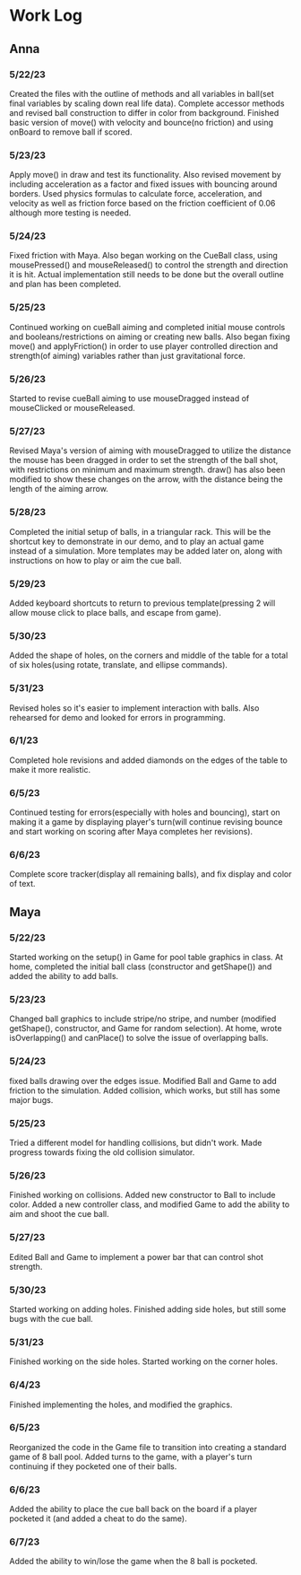 # Work Log

## Anna

### 5/22/23

Created the files with the outline of methods and all variables in ball(set final variables by scaling down real life data). Complete accessor methods and revised ball construction to differ in color from background. Finished basic version of move() with velocity and bounce(no friction) and using onBoard to remove ball if scored.

### 5/23/23

Apply move() in draw and test its functionality. Also revised movement by including acceleration as a factor and fixed issues with bouncing around borders. Used physics formulas to calculate force, acceleration, and velocity as well as friction force based on the friction coefficient of 0.06 although more testing is needed.

### 5/24/23

Fixed friction with Maya. Also began working on the CueBall class, using mousePressed() and mouseReleased() to control the strength and direction it is hit. Actual implementation still needs to be done but the overall outline and plan has been completed.

### 5/25/23

Continued working on cueBall aiming and completed initial mouse controls and booleans/restrictions on aiming or creating new balls. Also began fixing move() and applyFriction() in order to use player controlled direction and strength(of aiming) variables rather than just gravitational force.

### 5/26/23

Started to revise cueBall aiming to use mouseDragged instead of mouseClicked or mouseReleased.

### 5/27/23

Revised Maya's version of aiming with mouseDragged to utilize the distance the mouse has been dragged in order to set the strength of the ball shot, with restrictions on minimum and maximum strength. draw() has also been modified to show these changes on the arrow, with the distance being the length of the aiming arrow.

### 5/28/23

Completed the initial setup of balls, in a triangular rack. This will be the shortcut key to demonstrate in our demo, and to play an actual game instead of a simulation. More templates may be added later on, along with instructions on how to play or aim the cue ball.

### 5/29/23

Added keyboard shortcuts to return to previous template(pressing 2 will allow mouse click to place balls, and escape from game).

### 5/30/23

Added the shape of holes, on the corners and middle of the table for a total of six holes(using rotate, translate, and ellipse commands).

### 5/31/23

Revised holes so it's easier to implement interaction with balls. Also rehearsed for demo and looked for errors in programming.

### 6/1/23

Completed hole revisions and added diamonds on the edges of the table to make it more realistic.

### 6/5/23

Continued testing for errors(especially with holes and bouncing), start on making it a game by displaying player's turn(will continue revising bounce and start working on scoring after Maya completes her revisions).

### 6/6/23

Complete score tracker(display all remaining balls), and fix display and color of text.

## Maya

### 5/22/23

Started working on the setup() in Game for pool table graphics in class. At home, completed the initial ball class (constructor and getShape()) and added the ability to add balls.

### 5/23/23

Changed ball graphics to include stripe/no stripe, and number (modified getShape(), constructor, and Game for random selection). At home, wrote isOverlapping() and canPlace() to solve the issue of overlapping balls.

### 5/24/23

fixed balls drawing over the edges issue. Modified Ball and Game to add friction to the simulation. Added collision, which works, but still has some major bugs.

### 5/25/23

Tried a different model for handling collisions, but didn't work. Made progress towards fixing the old collision simulator.

### 5/26/23

Finished working on collisions. Added new constructor to Ball to include color. Added a new controller class, and modified Game to add the ability to aim and shoot the cue ball.

### 5/27/23

Edited Ball and Game to implement a power bar that can control shot strength.

### 5/30/23

Started working on adding holes. Finished adding side holes, but still some bugs with the cue ball.

### 5/31/23

Finished working on the side holes. Started working on the corner holes.

### 6/4/23

Finished implementing the holes, and modified the graphics.

### 6/5/23

Reorganized the code in the Game file to transition into creating a standard game of 8 ball pool. Added turns to the game, with a player's turn continuing if they pocketed one of their balls.

### 6/6/23

Added the ability to place the cue ball back on the board if a player pocketed it (and added a cheat to do the same).

### 6/7/23

Added the ability to win/lose the game when the 8 ball is pocketed. 
